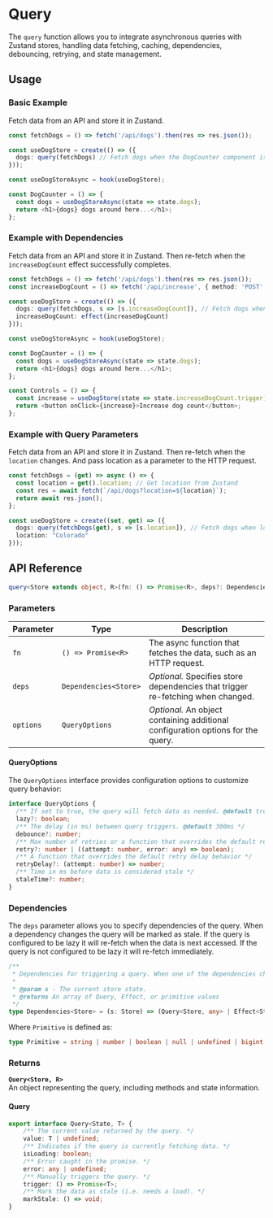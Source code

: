 # Query

The `query` function allows you to integrate asynchronous queries with Zustand stores, handling data fetching, caching, dependencies, debouncing, retrying, and state management.

## Usage
### Basic Example

Fetch data from an API and store it in Zustand.

```typescript
const fetchDogs = () => fetch('/api/dogs').then(res => res.json());

const useDogStore = create(() => ({
  dogs: query(fetchDogs) // Fetch dogs when the DogCounter component is mounted
}));

const useDogStoreAsync = hook(useDogStore);

const DogCounter = () => {
  const dogs = useDogStoreAsync(state => state.dogs);
  return <h1>{dogs} dogs around here...</h1>;
};
```

### Example with Dependencies

Fetch data from an API and store it in Zustand. Then re-fetch when the `increaseDogCount` effect successfully completes.

```typescript
const fetchDogs = () => fetch('/api/dogs').then(res => res.json());
const increaseDogCount = () => fetch('/api/increase', { method: 'POST' });

const useDogStore = create(() => ({
  dogs: query(fetchDogs, s => [s.increaseDogCount]), // Fetch dogs when increaseDogCount effect completes
  increaseDogCount: effect(increaseDogCount)
}));

const useDogStoreAsync = hook(useDogStore);

const DogCounter = () => {
  const dogs = useDogStoreAsync(state => state.dogs);
  return <h1>{dogs} dogs around here...</h1>;
};

const Controls = () => {
  const increase = useDogStore(state => state.increaseDogCount.trigger);
  return <button onClick={increase}>Increase dog count</button>;
};
```

### Example with Query Parameters

Fetch data from an API and store it in Zustand. Then re-fetch when the `location` changes. And pass location as a parameter to the HTTP request.

```typescript
const fetchDogs = (get) => async () => {
  const location = get().location; // Get location from Zustand
  const res = await fetch(`/api/dogs?location=${location}`);
  return await res.json();
};

const useDogStore = create((set, get) => ({
  dogs: query(fetchDogs(get), s => [s.location]), // Fetch dogs when location changes
  location: "Colorado"
}));
```

## API Reference

```typescript
query<Store extends object, R>(fn: () => Promise<R>, deps?: Dependencies<Store>): Query<Store, R>;
```

### Parameters

| Parameter | Type | Description |
|-----------|------|-------------|
| `fn` | `() => Promise<R>` | The async function that fetches the data, such as an HTTP request. |
| `deps` | `Dependencies<Store>` | *Optional.* Specifies store dependencies that trigger re-fetching when changed. |
| `options` | `QueryOptions` | *Optional.* An object containing additional configuration options for the query. |

#### QueryOptions
The `QueryOptions` interface provides configuration options to customize query behavior:

```typescript
interface QueryOptions {
  /** If set to true, the query will fetch data as needed. @default true */
  lazy?: boolean;
  /** The delay (in ms) between query triggers. @default 300ms */
  debounce?: number;
  /** Max number of retries or a function that overrides the default retry behavior */
  retry?: number | ((attempt: number, error: any) => boolean);
  /** A function that overrides the default retry delay behavior */
  retryDelay?: (attempt: number) => number;
  /** Time in ms before data is considered stale */
  staleTime?: number;
}
```

### Dependencies

The `deps` parameter allows you to specify dependencies of the query. When a dependency changes the query will be marked as stale. If the query is configured to be lazy it will re-fetch when the data is next accessed. If the query is not configured to be lazy it will re-fetch immediately.

```typescript
/**
 * Dependencies for triggering a query. When one of the dependencies changes the query will be triggered.
 *
 * @param s - The current store state.
 * @returns An array of Query, Effect, or primitive values
 */
type Dependencies<Store> = (s: Store) => (Query<Store, any> | Effect<Store, any> | Primitive)[];
```

Where `Primitive` is defined as:

```typescript
type Primitive = string | number | boolean | null | undefined | bigint | symbol;
```

### Returns

**`Query<Store, R>`**  
An object representing the query, including methods and state information.

#### Query

```typescript
export interface Query<State, T> {
    /** The current value returned by the query. */
    value: T | undefined;
    /** Indicates if the query is currently fetching data. */
    isLoading: boolean;
    /** Error caught in the promise. */
    error: any | undefined;
    /** Manually triggers the query. */
    trigger: () => Promise<T>;
    /** Mark the data as stale (i.e. needs a load). */
    markStale: () => void;
}
```